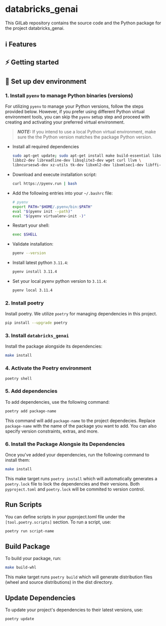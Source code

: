 # databricks_genai

This GilLab repository contains the source code and the Python package for the project databricks_genai.

## ℹ️ Features

## ⚡ Getting started

## 🌴 Set up dev environment

### 1. Install `pyenv` to manage Python binaries (versions)

For utilizing `pyenv` to manage your Python versions, follow the steps provided below. However, if you prefer using different Python virtual environment tools, you can skip the `pyenv` setup step and proceed with creating and activating your preferred virtual environment.

> **_NOTE:_**  If you intend to use a local Python virtual environment, make sure the the Python version matches the package Python version.

- Install all required dependencies

    ```bash
    sudo apt-get update; sudo apt-get install make build-essential libssl-dev zlib1g-dev \
    libbz2-dev libreadline-dev libsqlite3-dev wget curl llvm \
    libncursesw5-dev xz-utils tk-dev libxml2-dev libxmlsec1-dev libffi-dev liblzma-dev
    ```

- Download and execute installation script:

    ```bash
    curl https://pyenv.run | bash
    ```

- Add the following entries into your `~/.bashrc` file:

    ```bash
    # pyenv
    export PATH="$HOME/.pyenv/bin:$PATH"
    eval "$(pyenv init --path)"
    eval "$(pyenv virtualenv-init -)"
    ```

- Restart your shell:

    ```bash
    exec $SHELL
    ```

- Validate installation:

    ```bash
    pyenv --version
    ```

- Install latest python `3.11.4`:

    ```bash
    pyenv install 3.11.4
    ```

- Set your local pyenv python version to `3.11.4`:

    ```bash
    pyenv local 3.11.4
    ```

### 2. Install poetry

Install poetry. We utilize `poetry` for managing dependencies in this project.

```bash
pip install --upgrade poetry
```

### 3. Install `databricks_genai`

Install the package alongside its dependencies:

```bash
make install
```

### 4. Activate the Poetry environment

```bash
poetry shell
```

### 5. Add dependencies 

To add dependencies, use the following command:

```bash
poetry add package-name
```

This command will add `package-name` to the project dependecies. Replace `package-name` with the name of the package you want to add. You can also specify version constraints, extras, and more.

### 6. Install the Package Alongsie its Dependencies

Once you've added your dependencies, run the following command to install them:

```bash
make install
```

This make target runs `poetry install` which will automatically generates a `poetry.lock` file to lock the dependencies and their versions. Both `pyproject.toml` and `poetry.lock` will be commited to version control.

## Run Scripts

You can define scripts in your pyproject.toml file under the `[tool.poetry.scripts]` section. To run a script, use:

```bash
poetry run script-name
```

## Build Package

To build your package, run:

```bash
make build-whl
```

This make target runs `poetry build` which will generate distribution files (wheel and source distributions) in the dist directory.

## Update Dependencies

To update your project's dependencies to their latest versions, use:

```bash
poetry update
```
